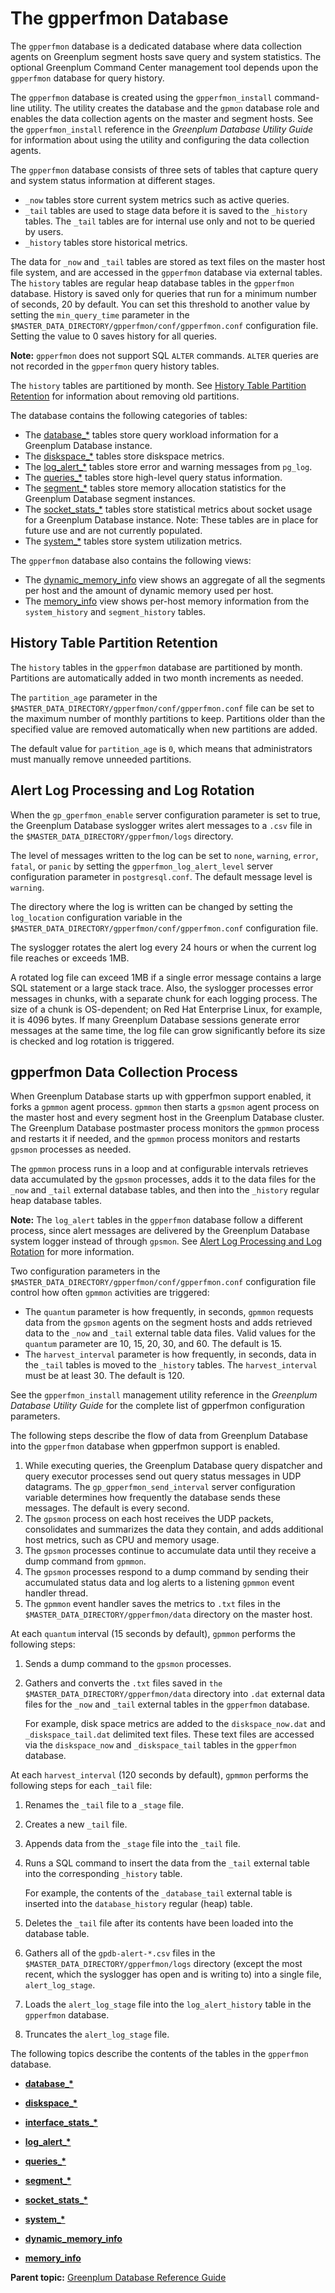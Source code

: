 # The gpperfmon Database 

The `gpperfmon` database is a dedicated database where data collection agents on Greenplum segment hosts save query and system statistics. The optional Greenplum Command Center management tool depends upon the `gpperfmon` database for query history.

The `gpperfmon` database is created using the `gpperfmon_install` command-line utility. The utility creates the database and the `gpmon` database role and enables the data collection agents on the master and segment hosts. See the `gpperfmon_install` reference in the *Greenplum Database Utility Guide* for information about using the utility and configuring the data collection agents.

The `gpperfmon` database consists of three sets of tables that capture query and system status information at different stages.

-   `_now` tables store current system metrics such as active queries.
-   `_tail` tables are used to stage data before it is saved to the `_history` tables. The `_tail` tables are for internal use only and not to be queried by users.
-   `_history` tables store historical metrics.

The data for `_now` and `_tail` tables are stored as text files on the master host file system, and are accessed in the `gpperfmon` database via external tables. The `history` tables are regular heap database tables in the `gpperfmon` database. History is saved only for queries that run for a minimum number of seconds, 20 by default. You can set this threshold to another value by setting the `min_query_time` parameter in the `$MASTER_DATA_DIRECTORY/gpperfmon/conf/gpperfmon.conf` configuration file. Setting the value to 0 saves history for all queries.

**Note:** `gpperfmon` does not support SQL `ALTER` commands. `ALTER` queries are not recorded in the `gpperfmon` query history tables.

The `history` tables are partitioned by month. See [History Table Partition Retention](#section_et2_wmt_n1b) for information about removing old partitions.

The database contains the following categories of tables:

-   The [database\_\*](db-database.html) tables store query workload information for a Greenplum Database instance.
-   The [diskspace\_\*](db-diskspace.html) tables store diskspace metrics.
-   The [log\_alert\_\*](db-log-alert.html) tables store error and warning messages from `pg_log`.
-   The [queries\_\*](db-queries.html) tables store high-level query status information.
-   The [segment\_\*](db-segment.html) tables store memory allocation statistics for the Greenplum Database segment instances.
-   The [socket\_stats\_\*](db-socket-stats.html) tables store statistical metrics about socket usage for a Greenplum Database instance. Note: These tables are in place for future use and are not currently populated.
-   The [system\_\*](db-system.html) tables store system utilization metrics.

The `gpperfmon` database also contains the following views:

-   The [dynamic\_memory\_info](db-dynamic-memory-info.html) view shows an aggregate of all the segments per host and the amount of dynamic memory used per host.
-   The [memory\_info](db-memory-info.html) view shows per-host memory information from the `system_history` and `segment_history` tables.

## History Table Partition Retention 

The `history` tables in the `gpperfmon` database are partitioned by month. Partitions are automatically added in two month increments as needed.

The `partition_age` parameter in the `$MASTER_DATA_DIRECTORY/gpperfmon/conf/gpperfmon.conf` file can be set to the maximum number of monthly partitions to keep. Partitions older than the specified value are removed automatically when new partitions are added.

The default value for `partition_age` is `0`, which means that administrators must manually remove unneeded partitions.

## Alert Log Processing and Log Rotation 

When the `gp_gperfmon_enable` server configuration parameter is set to true, the Greenplum Database syslogger writes alert messages to a `.csv` file in the `$MASTER_DATA_DIRECTORY/gpperfmon/logs` directory.

The level of messages written to the log can be set to `none`, `warning`, `error`, `fatal`, or `panic` by setting the `gpperfmon_log_alert_level` server configuration parameter in `postgresql.conf`. The default message level is `warning`.

The directory where the log is written can be changed by setting the `log_location` configuration variable in the `$MASTER_DATA_DIRECTORY/gpperfmon/conf/gpperfmon.conf` configuration file.

The syslogger rotates the alert log every 24 hours or when the current log file reaches or exceeds 1MB.

A rotated log file can exceed 1MB if a single error message contains a large SQL statement or a large stack trace. Also, the syslogger processes error messages in chunks, with a separate chunk for each logging process. The size of a chunk is OS-dependent; on Red Hat Enterprise Linux, for example, it is 4096 bytes. If many Greenplum Database sessions generate error messages at the same time, the log file can grow significantly before its size is checked and log rotation is triggered.

## gpperfmon Data Collection Process 

When Greenplum Database starts up with gpperfmon support enabled, it forks a `gpmmon` agent process. `gpmmon` then starts a `gpsmon` agent process on the master host and every segment host in the Greenplum Database cluster. The Greenplum Database postmaster process monitors the `gpmmon` process and restarts it if needed, and the `gpmmon` process monitors and restarts `gpsmon` processes as needed.

The `gpmmon` process runs in a loop and at configurable intervals retrieves data accumulated by the `gpsmon` processes, adds it to the data files for the `_now` and `_tail` external database tables, and then into the `_history` regular heap database tables.

**Note:** The `log_alert` tables in the `gpperfmon` database follow a different process, since alert messages are delivered by the Greenplum Database system logger instead of through `gpsmon`. See [Alert Log Processing and Log Rotation](#section_ok2_wd1_41b) for more information.

Two configuration parameters in the `$MASTER_DATA_DIRECTORY/gpperfmon/conf/gpperfmon.conf` configuration file control how often `gpmmon` activities are triggered:

-   The `quantum` parameter is how frequently, in seconds, `gpmmon` requests data from the `gpsmon` agents on the segment hosts and adds retrieved data to the `_now` and `_tail` external table data files. Valid values for the `quantum` parameter are 10, 15, 20, 30, and 60. The default is 15.
-   The `harvest_interval` parameter is how frequently, in seconds, data in the `_tail` tables is moved to the `_history` tables. The `harvest_interval` must be at least 30. The default is 120.

See the `gpperfmon_install` management utility reference in the *Greenplum Database Utility Guide* for the complete list of gpperfmon configuration parameters.

The following steps describe the flow of data from Greenplum Database into the `gpperfmon` database when gpperfmon support is enabled.

1.  While executing queries, the Greenplum Database query dispatcher and query executor processes send out query status messages in UDP datagrams. The `gp_gpperfmon_send_interval` server configuration variable determines how frequently the database sends these messages. The default is every second.
2.  The `gpsmon` process on each host receives the UDP packets, consolidates and summarizes the data they contain, and adds additional host metrics, such as CPU and memory usage.
3.  The `gpsmon` processes continue to accumulate data until they receive a dump command from `gpmmon`.
4.  The `gpsmon` processes respond to a dump command by sending their accumulated status data and log alerts to a listening `gpmmon` event handler thread.
5.  The `gpmmon` event handler saves the metrics to `.txt` files in the `$MASTER_DATA_DIRECTORY/gpperfmon/data` directory on the master host.

At each `quantum` interval \(15 seconds by default\), `gpmmon` performs the following steps:

1.  Sends a dump command to the `gpsmon` processes.
2.  Gathers and converts the `.txt` files saved in `the $MASTER_DATA_DIRECTORY/gpperfmon/data` directory into `.dat` external data files for the `_now` and `_tail` external tables in the `gpperfmon` database.

    For example, disk space metrics are added to the `diskspace_now.dat` and `_diskspace_tail.dat` delimited text files. These text files are accessed via the `diskspace_now` and `_diskspace_tail` tables in the `gpperfmon` database.


At each `harvest_interval` \(120 seconds by default\), `gpmmon` performs the following steps for each `_tail` file:

1.  Renames the `_tail` file to a `_stage` file.
2.  Creates a new `_tail` file.
3.  Appends data from the `_stage` file into the `_tail` file.
4.  Runs a SQL command to insert the data from the `_tail` external table into the corresponding `_history` table.

    For example, the contents of the `_database_tail` external table is inserted into the `database_history` regular \(heap\) table.

5.  Deletes the `_tail` file after its contents have been loaded into the database table.
6.  Gathers all of the `gpdb-alert-*.csv` files in the `$MASTER_DATA_DIRECTORY/gpperfmon/logs` directory \(except the most recent, which the syslogger has open and is writing to\) into a single file, `alert_log_stage`.
7.  Loads the `alert_log_stage` file into the `log_alert_history` table in the `gpperfmon` database.
8.  Truncates the `alert_log_stage` file.

The following topics describe the contents of the tables in the `gpperfmon` database.

-   **[database\_\*](../gpperfmon/db-database.html)**  

-   **[diskspace\_\*](../gpperfmon/db-diskspace.html)**  

-   **[interface\_stats\_\*](../gpperfmon/db-interface-stats.html)**  

-   **[log\_alert\_\*](../gpperfmon/db-log-alert.html)**  

-   **[queries\_\*](../gpperfmon/db-queries.html)**  

-   **[segment\_\*](../gpperfmon/db-segment.html)**  

-   **[socket\_stats\_\*](../gpperfmon/db-socket-stats.html)**  

-   **[system\_\*](../gpperfmon/db-system.html)**  

-   **[dynamic\_memory\_info](../gpperfmon/db-dynamic-memory-info.html)**  

-   **[memory\_info](../gpperfmon/db-memory-info.html)**  


**Parent topic:** [Greenplum Database Reference Guide](../ref_guide.html)

